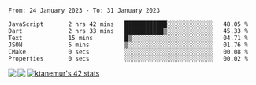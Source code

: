 <!--START_SECTION:waka-->

```text
From: 24 January 2023 - To: 31 January 2023

JavaScript       2 hrs 42 mins   ████████████░░░░░░░░░░░░░   48.05 %
Dart             2 hrs 33 mins   ███████████▒░░░░░░░░░░░░░   45.33 %
Text             15 mins         █▒░░░░░░░░░░░░░░░░░░░░░░░   04.71 %
JSON             5 mins          ▒░░░░░░░░░░░░░░░░░░░░░░░░   01.76 %
CMake            0 secs          ░░░░░░░░░░░░░░░░░░░░░░░░░   00.08 %
Properties       0 secs          ░░░░░░░░░░░░░░░░░░░░░░░░░   00.02 %
```

<!--END_SECTION:waka-->
<a href="https://github.com/anuraghazra/github-readme-stats">
  <img align="left" src="https://github-readme-stats.vercel.app/api?username=Tanesan&count_private=true&show_icons=true" />
<img align="left" src="https://github-readme-stats.vercel.app/api/top-langs/?username=Tanesan" />
</a>

[![ktanemur's 42 stats](https://badge42.vercel.app/api/v2/cl1wslf6s002109l771rng2w8/stats?cursusId=21&coalitionId=62)](https://github.com/JaeSeoKim/badge42)
